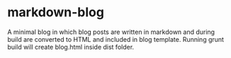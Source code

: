 # markdown-blog
A minimal blog in which blog posts are written in markdown and during build are converted to HTML and included in blog template. Running grunt build will create blog.html inside dist folder. 
